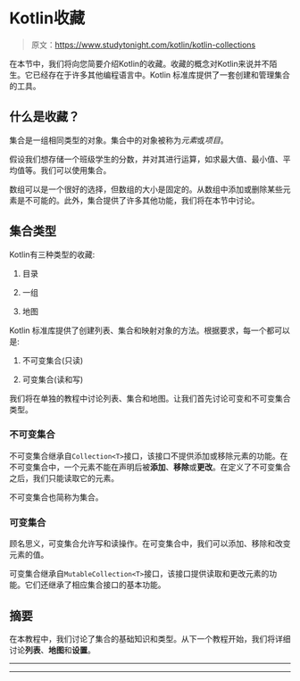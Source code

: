 # Kotlin收藏

> 原文：<https://www.studytonight.com/kotlin/kotlin-collections>

在本节中，我们将向您简要介绍Kotlin的收藏。收藏的概念对Kotlin来说并不陌生。它已经存在于许多其他编程语言中。Kotlin 标准库提供了一套创建和管理集合的工具。

## 什么是收藏？

集合是一组相同类型的对象。集合中的对象被称为*元素*或*项目*。

假设我们想存储一个班级学生的分数，并对其进行运算，如求最大值、最小值、平均值等。我们可以使用集合。

数组可以是一个很好的选择，但数组的大小是固定的。从数组中添加或删除某些元素是不可能的。此外，集合提供了许多其他功能，我们将在本节中讨论。

## 集合类型

Kotlin有三种类型的收藏:

1.  目录

2.  一组

3.  地图

Kotlin 标准库提供了创建列表、集合和映射对象的方法。根据要求，每一个都可以是:

1.  不可变集合(只读)

2.  可变集合(读和写)

我们将在单独的教程中讨论列表、集合和地图。让我们首先讨论可变和不可变集合类型。

### 不可变集合

不可变集合继承自`Collection<T>`接口，该接口不提供添加或移除元素的功能。在不可变集合中，一个元素不能在声明后被**添加**、**移除**或**更改**。在定义了不可变集合之后，我们只能读取它的元素。

不可变集合也简称为集合。

### 可变集合

顾名思义，可变集合允许写和读操作。在可变集合中，我们可以添加、移除和改变元素的值。

可变集合继承自`MutableCollection<T>`接口，该接口提供读取和更改元素的功能。它们还继承了相应集合接口的基本功能。

## 摘要

在本教程中，我们讨论了集合的基础知识和类型。从下一个教程开始，我们将详细讨论**列表**、**地图**和**设置**。

* * *

* * *